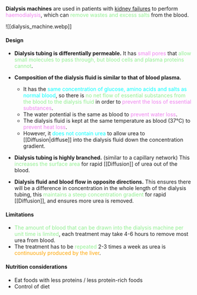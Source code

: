 **Dialysis machines** are used in patients with <u>kidney failures</u> to perform <span style="color: violet">haemodialysis</span>, which can <span style="color: lightgreen">remove wastes and excess salts</span> from the blood.

![[dialysis_machine.webp]]

#### Design
- **Dialysis tubing is differentially permeable.**
  It has <span style="color: violet">small pores</span> that <span style="color: lightgreen">allow small molecules to pass through, but blood cells and plasma proteins cannot</span>.

- **Composition of the dialysis fluid is similar to that of blood plasma.**
	- It has the <span style="color: aqua">same concentration of glucose, amino acids and salts as normal blood</span>, so there is <span style="color: lightgreen">no net flow of essential substances from the blood to the dialysis fluid</span> in order to <span style="color: violet">prevent the loss of essential substances</span>.
	- The water potential is the same as blood to <span style="color: violet">prevent water loss</span>.
	- The dialysis fluid is kept at the same temperature as blood (37°C) to <span style="color: violet">prevent heat loss</span>.
	- However, it <span style="color: aqua">does not contain urea</span> to allow urea to [[Diffusion|diffuse]] into the dialysis fluid down the concentration gradient.

- **Dialysis tubing is highly branched.** (similar to a capillary network)
  This <span style="color: lightgreen">increases the surface area</span> for rapid [[Diffusion]] of urea out of the blood.

- **Dialysis fluid and blood flow in opposite directions.**
  This ensures there will be a difference in concentration in the whole length of the dialysis tubing, this <span style="color: lightgreen">maintains a steep concentration gradient</span> for rapid [[Diffusion]], and ensures more urea is removed.

#### Limitations
- <span style="color: lightgreen">The amount of blood that can be drawn into the dialysis machine per unit time is limited</span>, each treatment may take 4-6 hours to remove most urea from blood.
- The treatment has to be <span style="color: lightgreen">repeated</span> 2-3 times a week as urea is <span style="color: orange">continuously produced by the liver</span>.

#### Nutrition considerations
- Eat foods with less proteins / less protein-rich foods
- Control of diet
